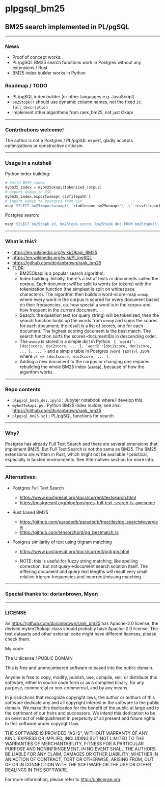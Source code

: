 # plpgsql_bm25
## BM25 search implemented in PL/pgSQL

----
### News
 - Proof of concept works.
 - PL/pgSQL BM25 search functions work in Postgres without any extensions / Rust
 - BM25 index builder works in Python

### Roadmap / TODO
 - PL/pgSQL index builder (or other languages e.g. JavaScript)
 - ```bm25topk()``` should use dynamic column names, not the fixed ```id```, ```full_description```
 - implement other algorithms from rank_bm25, not just Okapi

----
### Contributions welcome!
The author is not a Postgres / PL/pgSQL expert, gladly accepts optimizations or constructive criticism.

----
### Usage in a nutshell
Python index building:
```python
# build BM25 index
mybm25_index = mybm25okapi(tokenized_corpus)
# export wsmap to CSV
mybm25_index.exportwsmap( csvfilepath )
# import wsmap to Postgres from CSV
msq('SELECT bm25importwsmap(\''+tablename_bm25wsmap+'\',\''+csvfilepath+'\');')
```
Postgres search:
```python
msq('SELECT bm25topk.id, bm25topk.score, bm25topk.doc FROM bm25topk(\''+tablename+'\', \''+tablename_bm25wsmap+'\',\''+json.dumps(tokenizedquestion).replace("'","\'\'")+'\', 10);')
```

----
### What is this?
 - https://en.wikipedia.org/wiki/Okapi_BM25
 - https://en.wikipedia.org/wiki/PL/pgSQL
 - https://github.com/dorianbrown/rank_bm25
 - TLDR:
    - BM25Okapi is a popular search algorithm.
    - Index building: Initially, there's a list of texts or documents called the corpus. Each document will be split to words (or tokens) with the tokenization function (the simplest is split on whitespace characters). The algorithm then builds a word-score-map ```wsmap```, where every word in the corpus is scored for every document based on their frequencies, ca. how special a word is in the corpus and how frequent in the current document.
    - Search: the question text (or query string) will be tokenized, then the search function looks up the words from ```wsmap``` and sums the scores for each document; the result is a list of scores, one for each document. The highest scoring document is the best match. The search function sorts the scores-documentIDs in descending order.
    - The ```wsmap``` is stored in a simple dict in Python ``` { 'word1': [doc1score, doc2score, ... ], 'word2':[doc1score, doc2score, ... ], ... }``` and a simple table in Postgres ```|word TEXT|vl JSON|``` where ```vl == [doc1score, doc2score, ... ]```.
    - Adding a new document to the corpus or changing one requires rebuilding the whole BM25 index (```wsmap```), because of how the algorithm works.

----
### Repo contents
 - ```plpgsql_bm25_dev.ipynb``` : Jupyter notebook where I develop this.
 - ```mybm25okapi.py``` : Python BM25 index builder, see also https://github.com/dorianbrown/rank_bm25
 - ```plpgsql_bm25.sql``` : PL/pgSQL functions for search

----
### Why?
Postgres has already Full Text Search and there are several extensions that implement BM25. But Full Text Search is not the same as BM25. The BM25 extensions are written in Rust, which might not be available / practical, especially in hosted environments. See Alternatives section for more info.

----
### Alternatives:

 - Postgres Full Text Search
   - https://www.postgresql.org/docs/current/textsearch.html
   - https://postgresml.org/blog/postgres-full-text-search-is-awesome


 - Rust based BM25
   - https://github.com/paradedb/paradedb/tree/dev/pg_search#overview
   - https://github.com/tensorchord/pg_bestmatch.rs


 - Postgres similarity of text using trigram matching
   - https://www.postgresql.org/docs/current/pgtrgm.html

   - NOTE: this is useful for fuzzy string matching, like spelling correction, but not query->document search solution itself.
The differing document and query text lengths will result very small relative trigram frequencies and incorrect/missing matching.

----
### Special thanks to: dorianbrown, Myon


----
### LICENSE

As https://github.com/dorianbrown/rank_bm25 has Apache-2.0 license, the derived mybm25okapi class should probably have Apache-2.0 license. The test datasets and other external code might have different licenses, please check them.

My code:

The Unlicense / PUBLIC DOMAIN

This is free and unencumbered software released into the public domain.

Anyone is free to copy, modify, publish, use, compile, sell, or distribute this software, either in source code form or as a compiled binary, for any purpose, commercial or non-commercial, and by any means.

In jurisdictions that recognize copyright laws, the author or authors of this software dedicate any and all copyright interest in the software to the public domain. We make this dedication for the benefit of the public at large and to the detriment of our heirs and successors. We intend this dedication to be an overt act of relinquishment in perpetuity of all present and future rights to this software under copyright law.

THE SOFTWARE IS PROVIDED "AS IS", WITHOUT WARRANTY OF ANY KIND, EXPRESS OR IMPLIED, INCLUDING BUT NOT LIMITED TO THE WARRANTIES OF MERCHANTABILITY, FITNESS FOR A PARTICULAR PURPOSE AND NONINFRINGEMENT. IN NO EVENT SHALL THE AUTHORS BE LIABLE FOR ANY CLAIM, DAMAGES OR OTHER LIABILITY, WHETHER IN AN ACTION OF CONTRACT, TORT OR OTHERWISE, ARISING FROM, OUT OF OR IN CONNECTION WITH THE SOFTWARE OR THE USE OR OTHER DEALINGS IN THE SOFTWARE.

For more information, please refer to http://unlicense.org
